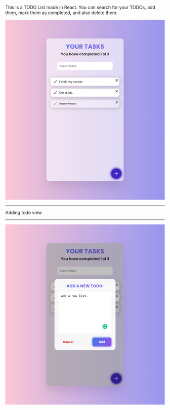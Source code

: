 This is a TODO List made in React. You can search for your TODOs, add them, mark them as completed, and also delete them.

![Todo List](./example.png)

****
Adding todo view
****

![Adding todo](./add_example.png)
